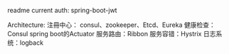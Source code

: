 readme
current auth:
    spring-boot-jwt
    
Architecture:
    注冊中心： consul、zookeeper、Etcd、Eureka
    健康检查：Consul spring boot的Actuator
    服务路由：Ribbon
    服务容错：Hystrix
    日志系统：logback
    
    

